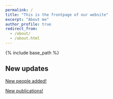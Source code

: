 ```yaml
---
permalink: /
title: "This is the frontpage of our website"
excerpt: "About me"
author_profile: true
redirect_from: 
  - /about/
  - /about.html
---
```

{% include base_path %}

## New updates 
<p style="text-decoration:underline;"><a href="/hedvigsun/people/">New people added!</a></p>

<p style="text-decoration:underline;"><a href="/hedvigsun/publications/">New publications!</a></p>
